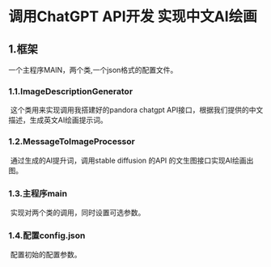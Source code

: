 # 调用ChatGPT API开发 实现中文AI绘画

## 1.框架

一个主程序MAIN，两个类,一个json格式的配置文件。

### 1.1.ImageDescriptionGenerator

​	这个类用来实现调用我搭建好的pandora chatgpt API接口，根据我们提供的中文描述，生成英文AI绘画提示词。

### 1.2.MessageToImageProcessor

​	通过生成的AI提升词，调用stable diffusion 的API 的文生图接口实现AI绘画出图。

### 1.3.主程序main 

​	实现对两个类的调用，同时设置可选参数。

### 1.4.配置config.json

​	配置初始的配置参数。

